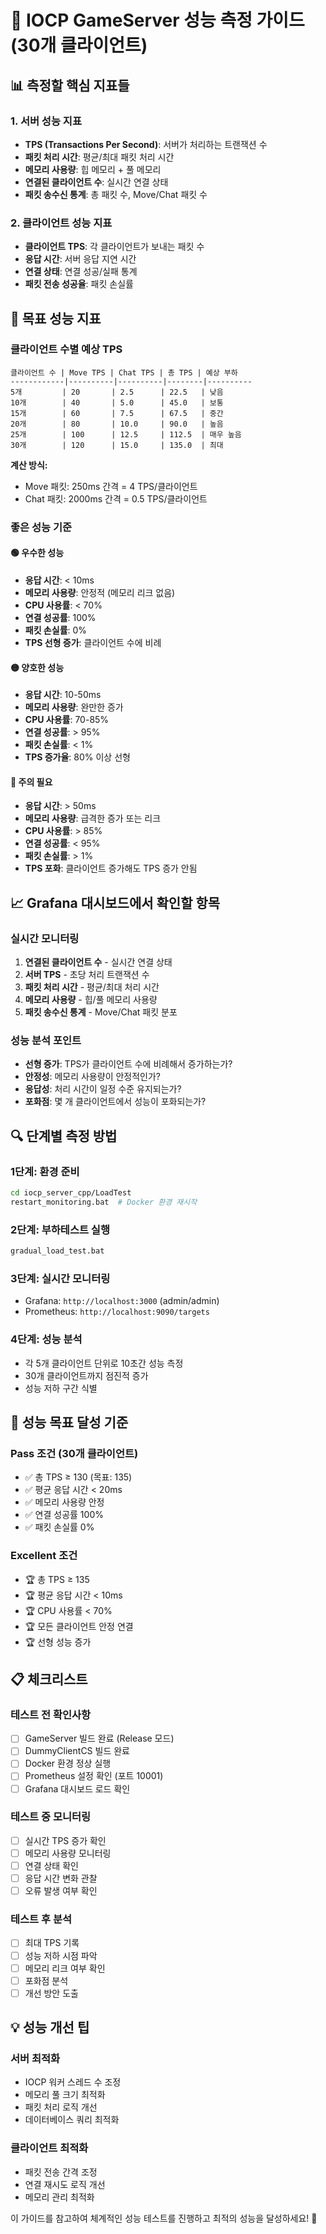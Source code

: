 # 🚀 IOCP GameServer 성능 측정 가이드 (30개 클라이언트)

## 📊 측정할 핵심 지표들

### 1. **서버 성능 지표**
- **TPS (Transactions Per Second)**: 서버가 처리하는 트랜잭션 수
- **패킷 처리 시간**: 평균/최대 패킷 처리 시간
- **메모리 사용량**: 힙 메모리 + 풀 메모리
- **연결된 클라이언트 수**: 실시간 연결 상태
- **패킷 송수신 통계**: 총 패킷 수, Move/Chat 패킷 수

### 2. **클라이언트 성능 지표**
- **클라이언트 TPS**: 각 클라이언트가 보내는 패킷 수
- **응답 시간**: 서버 응답 지연 시간
- **연결 상태**: 연결 성공/실패 통계
- **패킷 전송 성공율**: 패킷 손실률

## 🎯 목표 성능 지표

### **클라이언트 수별 예상 TPS**
```
클라이언트 수 | Move TPS | Chat TPS | 총 TPS | 예상 부하
------------|----------|----------|--------|----------
5개         | 20       | 2.5      | 22.5   | 낮음
10개        | 40       | 5.0      | 45.0   | 보통
15개        | 60       | 7.5      | 67.5   | 중간
20개        | 80       | 10.0     | 90.0   | 높음
25개        | 100      | 12.5     | 112.5  | 매우 높음
30개        | 120      | 15.0     | 135.0  | 최대
```

**계산 방식:**
- Move 패킷: 250ms 간격 = 4 TPS/클라이언트
- Chat 패킷: 2000ms 간격 = 0.5 TPS/클라이언트

### **좋은 성능 기준**

#### 🟢 **우수한 성능**
- **응답 시간**: < 10ms
- **메모리 사용량**: 안정적 (메모리 리크 없음)
- **CPU 사용률**: < 70%
- **연결 성공률**: 100%
- **패킷 손실률**: 0%
- **TPS 선형 증가**: 클라이언트 수에 비례

#### 🟡 **양호한 성능**
- **응답 시간**: 10-50ms
- **메모리 사용량**: 완만한 증가
- **CPU 사용률**: 70-85%
- **연결 성공률**: > 95%
- **패킷 손실률**: < 1%
- **TPS 증가율**: 80% 이상 선형

#### 🔴 **주의 필요**
- **응답 시간**: > 50ms
- **메모리 사용량**: 급격한 증가 또는 리크
- **CPU 사용률**: > 85%
- **연결 성공률**: < 95%
- **패킷 손실률**: > 1%
- **TPS 포화**: 클라이언트 증가해도 TPS 증가 안됨

## 📈 Grafana 대시보드에서 확인할 항목

### **실시간 모니터링**
1. **연결된 클라이언트 수** - 실시간 연결 상태
2. **서버 TPS** - 초당 처리 트랜잭션 수
3. **패킷 처리 시간** - 평균/최대 처리 시간
4. **메모리 사용량** - 힙/풀 메모리 사용량
5. **패킷 송수신 통계** - Move/Chat 패킷 분포

### **성능 분석 포인트**
- **선형 증가**: TPS가 클라이언트 수에 비례해서 증가하는가?
- **안정성**: 메모리 사용량이 안정적인가?
- **응답성**: 처리 시간이 일정 수준 유지되는가?
- **포화점**: 몇 개 클라이언트에서 성능이 포화되는가?

## 🔍 단계별 측정 방법

### **1단계: 환경 준비**
```bash
cd iocp_server_cpp/LoadTest
restart_monitoring.bat  # Docker 환경 재시작
```

### **2단계: 부하테스트 실행**
```bash
gradual_load_test.bat
```

### **3단계: 실시간 모니터링**
- Grafana: `http://localhost:3000` (admin/admin)
- Prometheus: `http://localhost:9090/targets`

### **4단계: 성능 분석**
- 각 5개 클라이언트 단위로 10초간 성능 측정
- 30개 클라이언트까지 점진적 증가
- 성능 저하 구간 식별

## 🎯 성능 목표 달성 기준

### **Pass 조건 (30개 클라이언트)**
- ✅ 총 TPS ≥ 130 (목표: 135)
- ✅ 평균 응답 시간 < 20ms
- ✅ 메모리 사용량 안정
- ✅ 연결 성공률 100%
- ✅ 패킷 손실률 0%

### **Excellent 조건**
- 🏆 총 TPS ≥ 135
- 🏆 평균 응답 시간 < 10ms
- 🏆 CPU 사용률 < 70%
- 🏆 모든 클라이언트 안정 연결
- 🏆 선형 성능 증가

## 📋 체크리스트

### **테스트 전 확인사항**
- [ ] GameServer 빌드 완료 (Release 모드)
- [ ] DummyClientCS 빌드 완료
- [ ] Docker 환경 정상 실행
- [ ] Prometheus 설정 확인 (포트 10001)
- [ ] Grafana 대시보드 로드 확인

### **테스트 중 모니터링**
- [ ] 실시간 TPS 증가 확인
- [ ] 메모리 사용량 모니터링
- [ ] 연결 상태 확인
- [ ] 응답 시간 변화 관찰
- [ ] 오류 발생 여부 확인

### **테스트 후 분석**
- [ ] 최대 TPS 기록
- [ ] 성능 저하 시점 파악
- [ ] 메모리 리크 여부 확인
- [ ] 포화점 분석
- [ ] 개선 방안 도출

## 💡 성능 개선 팁

### **서버 최적화**
- IOCP 워커 스레드 수 조정
- 메모리 풀 크기 최적화
- 패킷 처리 로직 개선
- 데이터베이스 쿼리 최적화

### **클라이언트 최적화**
- 패킷 전송 간격 조정
- 연결 재시도 로직 개선
- 메모리 관리 최적화

이 가이드를 참고하여 체계적인 성능 테스트를 진행하고 최적의 성능을 달성하세요! 🚀 